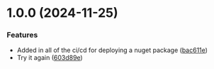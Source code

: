 # 1.0.0 (2024-11-25)


### Features

* Added in all of the ci/cd for deploying a nuget package ([bac611e](https://github.com/JesseMillerDev/ArcadeDb.Client/commit/bac611e3d09bdd4d797b5a67d7e96274e6ecd650))
* Try it again ([603d89e](https://github.com/JesseMillerDev/ArcadeDb.Client/commit/603d89e0e158eee6d5edb580e1740c10d8fcb23f))
